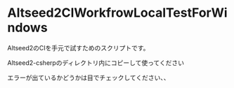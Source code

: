 # Altseed2CIWorkfrowLocalTestForWindows
Altseed2のCIを手元で試すためのスクリプトです。

Altseed2-csherpのディレクトリ内にコピーして使ってください

エラーが出ているかどうかは目でチェックしてください、、